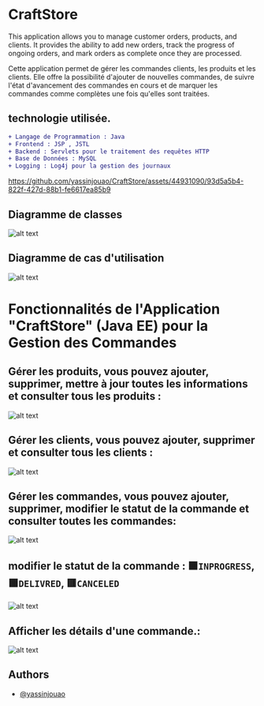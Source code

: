 # CraftStore
This application allows you to manage customer orders, products, and clients. It provides the ability to add new orders, track the progress of ongoing orders, and mark orders as complete once they are processed.

Cette application permet de gérer les commandes clients, les produits et les clients. Elle offre la possibilité d'ajouter de nouvelles commandes, de suivre l'état d'avancement des commandes en cours et de marquer les commandes comme complètes une fois qu'elles sont traitées.
## technologie utilisée.
```diff
+ Langage de Programmation : Java
+ Frontend : JSP , JSTL
+ Backend : Servlets pour le traitement des requêtes HTTP
+ Base de Données : MySQL
+ Logging : Log4j pour la gestion des journaux
```
https://github.com/yassinjouao/CraftStore/assets/44931090/93d5a5b4-822f-427d-88b1-fe6617ea85b9

## Diagramme de classes
![alt text](https://imagizer.imageshack.com/v2/1024x768q70/922/wDUB3X.png)

## Diagramme de cas d'utilisation
![alt text](https://imagizer.imageshack.com/v2/1024x768q70/922/3HZogx.png)

# Fonctionnalités de l'Application "CraftStore" (Java EE) pour la Gestion des Commandes

## Gérer les produits, vous pouvez ajouter, supprimer, mettre à jour toutes les informations et consulter tous les produits :
![alt text](https://imagizer.imageshack.com/v2/1024x768q70/924/MELB2s.png)


## Gérer les clients, vous pouvez ajouter, supprimer et consulter tous les clients :
![alt text](https://imagizer.imageshack.com/v2/1024x768q70/924/63QVcW.png)


## Gérer les commandes, vous pouvez ajouter, supprimer, modifier le statut de la commande et consulter toutes les commandes:
![alt text](https://imagizer.imageshack.com/v2/1024x768q70/923/wcrn9P.png)

## modifier le statut de la commande : 🟧`INPROGRESS`, 🟩`DELIVRED`, 🟥`CANCELED`
![alt text](https://imagizer.imageshack.com/v2/1024x768q70/922/nrG4jQ.png)

## Afficher les détails d'une commande.:
![alt text](https://imagizer.imageshack.com/v2/1024x768q70/922/arUtR6.png)

## Authors
- [@yassinjouao](https://github.com/yassinjouao)
